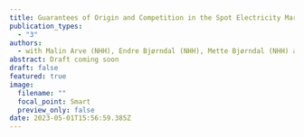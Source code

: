```yaml
---
title: Guarantees of Origin and Competition in the Spot Electricity Market
publication_types:
  - "3"
authors: 
  - with Malin Arve (NHH), Endre Bjørndal (NHH), Mette Bjørndal (NHH) and Mario Blázquez (NHH)
abstract: Draft coming soon
draft: false
featured: true
image:
  filename: ""
  focal_point: Smart
  preview_only: false
date: 2023-05-01T15:56:59.385Z
---
```

